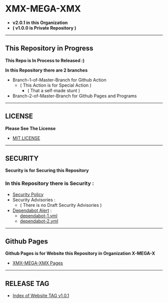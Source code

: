 # XMX-MEGA-XMX
- **v2.0.1 in this Organization**
- **( v1.0.0 is Private Repository )**



******************************

## This Repository in Progress

**This Repo is In Process to Released :)**

**In this Repository there are 2 branches**
- Branch-1-of-Master-Branch for Github Action
  + ( This Action is for Special Action )
      * ( That a self-made stunt )
- Branch-2-of-Master-Branch for Github Pages and Programs

******************************

## LICENSE

**Please See The License**
- [MIT LICENSE](https://github.com/X-MEGA-X/XMX-MEGA-XMX/blob/master/LICENSE)

******************************

## SECURITY

**Security is for Securing this Repository**

### In this Repository there is Security : 

- [Security Policy](https://github.com/X-MEGA-X/XMX-MEGA-XMX/blob/master/SECURITY.md)
- Security Advisories : 
  + ( There is no Draft Security Advisories )
- [Dependabot Alert](https://github.com/X-MEGA-X/XMX-MEGA-XMX/tree/master/.github/dependency%20graph) : 
  + [dependabot-1.yml](https://github.com/X-MEGA-X/XMX-MEGA-XMX/blob/master/.github/dependency%20graph/dependabot-1.yml)
  + [dependabot-2.yml](https://github.com/X-MEGA-X/XMX-MEGA-XMX/blob/master/.github/dependency%20graph/dependabot-2.yml)

******************************

## Github Pages

**Github Pages is for Website this Repository in Organization X-MEGA-X**
- [XMX-MEGA-XMX Pages](https://x-mega-x.github.io/XMX-MEGA-XMX/)

****************************** 

## RELEASE TAG

- [Index of Website TAG v1.0.1](https://github.com/X-MEGA-X/XMX-MEGA-XMX/releases/tag/v1.0.1)
